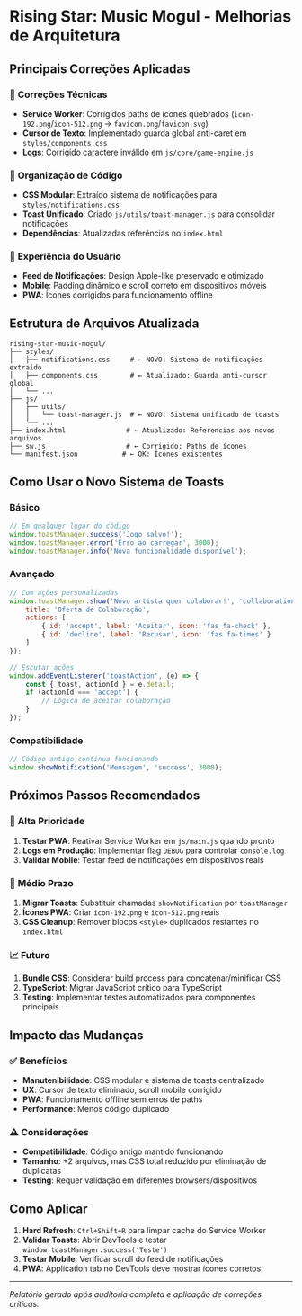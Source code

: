 # Rising Star: Music Mogul - Melhorias de Arquitetura

## Principais Correções Aplicadas

### 🔧 **Correções Técnicas**
- **Service Worker**: Corrigidos paths de ícones quebrados (`icon-192.png`/`icon-512.png` → `favicon.png`/`favicon.svg`)
- **Cursor de Texto**: Implementado guarda global anti-caret em `styles/components.css`
- **Logs**: Corrigido caractere inválido em `js/core/game-engine.js`

### 📁 **Organização de Código**
- **CSS Modular**: Extraído sistema de notificações para `styles/notifications.css`
- **Toast Unificado**: Criado `js/utils/toast-manager.js` para consolidar notificações
- **Dependências**: Atualizadas referências no `index.html`

### 🎨 **Experiência do Usuário**
- **Feed de Notificações**: Design Apple-like preservado e otimizado
- **Mobile**: Padding dinâmico e scroll correto em dispositivos móveis
- **PWA**: Ícones corrigidos para funcionamento offline

## Estrutura de Arquivos Atualizada

```
rising-star-music-mogul/
├── styles/
│   ├── notifications.css     # ← NOVO: Sistema de notificações extraído
│   ├── components.css        # ← Atualizado: Guarda anti-cursor global
│   └── ...
├── js/
│   ├── utils/
│   │   └── toast-manager.js  # ← NOVO: Sistema unificado de toasts
│   └── ...
├── index.html               # ← Atualizado: Referencias aos novos arquivos
├── sw.js                    # ← Corrigido: Paths de ícones
└── manifest.json           # ← OK: Ícones existentes
```

## Como Usar o Novo Sistema de Toasts

### Básico
```javascript
// Em qualquer lugar do código
window.toastManager.success('Jogo salvo!');
window.toastManager.error('Erro ao carregar', 3000);
window.toastManager.info('Nova funcionalidade disponível');
```

### Avançado
```javascript
// Com ações personalizadas
window.toastManager.show('Novo artista quer colaborar!', 'collaboration', 0, {
    title: 'Oferta de Colaboração',
    actions: [
        { id: 'accept', label: 'Aceitar', icon: 'fas fa-check' },
        { id: 'decline', label: 'Recusar', icon: 'fas fa-times' }
    ]
});

// Escutar ações
window.addEventListener('toastAction', (e) => {
    const { toast, actionId } = e.detail;
    if (actionId === 'accept') {
        // Lógica de aceitar colaboração
    }
});
```

### Compatibilidade
```javascript
// Código antigo continua funcionando
window.showNotification('Mensagem', 'success', 3000);
```

## Próximos Passos Recomendados

### 🚀 **Alta Prioridade**
1. **Testar PWA**: Reativar Service Worker em `js/main.js` quando pronto
2. **Logs em Produção**: Implementar flag `DEBUG` para controlar `console.log`
3. **Validar Mobile**: Testar feed de notificações em dispositivos reais

### 🔄 **Médio Prazo**
1. **Migrar Toasts**: Substituir chamadas `showNotification` por `toastManager`
2. **Ícones PWA**: Criar `icon-192.png` e `icon-512.png` reais
3. **CSS Cleanup**: Remover blocos `<style>` duplicados restantes no `index.html`

### 📈 **Futuro**
1. **Bundle CSS**: Considerar build process para concatenar/minificar CSS
2. **TypeScript**: Migrar JavaScript crítico para TypeScript
3. **Testing**: Implementar testes automatizados para componentes principais

## Impacto das Mudanças

### ✅ **Benefícios**
- **Manutenibilidade**: CSS modular e sistema de toasts centralizado
- **UX**: Cursor de texto eliminado, scroll mobile corrigido
- **PWA**: Funcionamento offline sem erros de paths
- **Performance**: Menos código duplicado

### ⚠️ **Considerações**
- **Compatibilidade**: Código antigo mantido funcionando
- **Tamanho**: +2 arquivos, mas CSS total reduzido por eliminação de duplicatas
- **Testing**: Requer validação em diferentes browsers/dispositivos

## Como Aplicar

1. **Hard Refresh**: `Ctrl+Shift+R` para limpar cache do Service Worker
2. **Validar Toasts**: Abrir DevTools e testar `window.toastManager.success('Teste')`
3. **Testar Mobile**: Verificar scroll do feed de notificações
4. **PWA**: Application tab no DevTools deve mostrar ícones corretos

---

*Relatório gerado após auditoria completa e aplicação de correções críticas.*